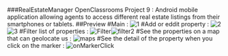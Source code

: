 ###RealEstateManager
OpenClassrooms Project 9 : Android mobile application allowing agents to access different real estate listings from their smartphones or tablets.
##Preview 
#Main :
![1](https://user-images.githubusercontent.com/70846868/220415449-64ebfb81-7d71-43a4-a370-6c716e66458e.png)
#Add or eddit property :
![2](https://user-images.githubusercontent.com/70846868/220415690-f7500fec-88cd-4e5f-be63-a090295727eb.png)![3](https://user-images.githubusercontent.com/70846868/220415731-7622e61d-77ab-40d3-9e56-0fddecc1d3d5.png)
#Filter list of properties :
![Filter](https://user-images.githubusercontent.com/70846868/220415947-ca0b4527-1357-4178-bffa-532cd5beefee.png)![filter2](https://user-images.githubusercontent.com/70846868/220415978-3c2aeba0-9b36-4d88-b5da-81ff83da60e5.png)
#See the properties on a map that can geolocate us :
![maps](https://user-images.githubusercontent.com/70846868/220416416-37286887-d14e-46ff-b722-f4676772b59a.png)
#See the detail of the property when you click on the marker :
![onMarkerClick](https://user-images.githubusercontent.com/70846868/220416860-2aaa6c0d-672f-413a-895b-5292ec103e2b.png)



